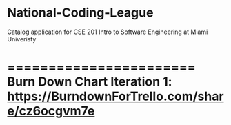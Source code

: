 # National-Coding-League
Catalog application for CSE 201 Intro to Software Engineering at Miami Univeristy

=======================
Burn Down Chart
Iteration 1:
https://BurndownForTrello.com/share/cz6ocgvm7e
================================
